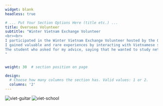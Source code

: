 ```yaml
---
widget: blank
headless: true

# ... Put Your Section Options Here (title etc.) ...
title: Overseas Volunteer
subtitle: "Winter Vietnam Exchange Volunteer
<br><br>
I participated in the Winter Vietnam Exchange Volunteer hosted by the Office of Student Affairs on campus.<br><br>
I gained valuable and rare experiences by interacting with Vietnamese students.<br><br>
The student who asked for my advice, saying that he wanted to study network security when he went to college, is the one I remember the most.
"


weight: 30  # section position on page

design:
  # Choose how many columns the section has. Valid values: 1 or 2.
  columns: '2'
---
```

![viet-guitar](images/viet-guitar.jpg)
![viet-school](images/viet-school.jpg)
